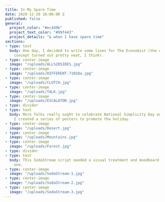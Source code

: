 ```yaml
---
title: In My Spare Time
date: 2020-12-20 16:06:00 Z
published: false
general:
  project_color: "#ec449b"
  project_text_color: "#99f443"
  project_details: "& when I have spare time"
sections:
- type: text
  body: One day, I decided to write some lines for The Economist (the out-of-home
    concept turned out pretty neat, I think).
- type: center-image
  image: "/uploads/ALL%20SIDES.jpg"
- type: center-image
  image: "/uploads/DIFFERENT-71028a.jpg"
- type: center-image
  image: "/uploads/CLUTCH.jpg"
- type: center-image
  image: "/uploads/TALK.jpg"
- type: center-image
  image: "/uploads/ESCALATOR.jpg"
- type: divider
- type: text
  body: More folks really ought to celebrate National Simplicity Day on July 12, so
    I created a series of posters to promote the holiday.
- type: center-image
  image: "/uploads/Desert.jpg"
- type: center-image
  image: "/uploads/Mountains.jpg"
- type: center-image
  image: "/uploads/Forest.jpg"
- type: divider
- type: text
  body: This SodaStream script needed a visual treatment and moodboard, so I created
    one.
- type: center-image
  image: "/uploads/SodaStream-1.jpg"
- type: center-image
  image: "/uploads/SodaStream-2.jpg"
- type: center-image
  image: "/uploads/SodaStream-3.jpg"
---
```


